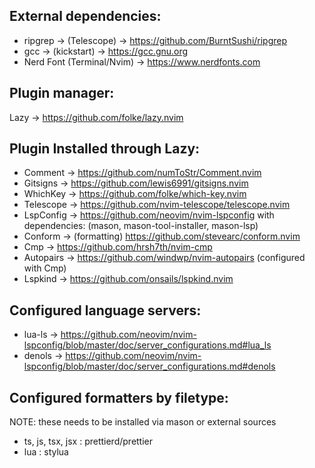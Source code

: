 ## External dependencies:
- ripgrep -> (Telescope) -> https://github.com/BurntSushi/ripgrep
- gcc -> (kickstart) -> https://gcc.gnu.org
- Nerd Font (Terminal/Nvim) -> https://www.nerdfonts.com

## Plugin manager:
Lazy -> https://github.com/folke/lazy.nvim

## Plugin Installed through Lazy:
- Comment -> https://github.com/numToStr/Comment.nvim
- Gitsigns -> https://github.com/lewis6991/gitsigns.nvim
- WhichKey -> https://github.com/folke/which-key.nvim
- Telescope -> https://github.com/nvim-telescope/telescope.nvim
- LspConfig -> https://github.com/neovim/nvim-lspconfig
    with dependencies: (mason, mason-tool-installer, mason-lsp)
- Conform -> (formatting) https://github.com/stevearc/conform.nvim
- Cmp -> https://github.com/hrsh7th/nvim-cmp
- Autopairs -> https://github.com/windwp/nvim-autopairs (configured with Cmp)
- Lspkind -> https://github.com/onsails/lspkind.nvim

## Configured language servers:
- lua-ls -> https://github.com/neovim/nvim-lspconfig/blob/master/doc/server_configurations.md#lua_ls
- denols -> https://github.com/neovim/nvim-lspconfig/blob/master/doc/server_configurations.md#denols

## Configured formatters by filetype:
NOTE: these needs to be installed via mason or external sources
- ts, js, tsx, jsx : prettierd/prettier
- lua : stylua

